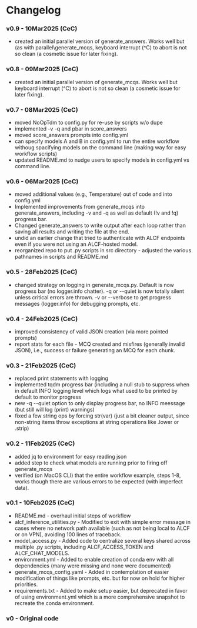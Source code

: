 # Changelog

### v0.9 - 10Mar2025 (CeC)
- created an initial parallel version of generate\_answers.  Works well but 
  (as with parallel\generate\_mcqs, keyboard 
  interrupt (^C) to abort is not so clean (a cosmetic issue for later fixing).

### v0.8 - 09Mar2025 (CeC)
- created an initial parallel version of generate\_mcqs.  Works well but keyboard 
  interrupt (^C) to abort is not so clean (a cosmetic issue for later fixing).

### v0.7 - 08Mar2025 (CeC)
- moved NoOpTdm to config.py for re-use by scripts w/o dupe
- implemented -v -q and pbar in score\_answers
- moved score\_answers prompts into config.yml
- can specify models A and B in config.yml to run the entire workflow withoug
  spacifying models on the command line (making way for easy workflow scripts)
- updated README.md to nudge users to specify models in config.yml vs 
  command line.

### v0.6 - 06Mar2025 (CeC)
- moved additional values (e.g., Temperature) out of code and into config.yml
- Implemented improvements from generate\_mcqs into generate\_answers, including
  -v and -q as well as default (!v and !q) progress bar.
- Changed generate\_answers to write output after each loop rather than saving all
  results and writing the file at the end.
- undid an earlier change that tried to authenticate with ALCF endpoints even if
  you were not using an ALCF-hosted model.
- reorganized repo to put .py scripts in src directory - adjusted the various
  pathnames in scripts and README.md

### v0.5 - 28Feb2025 (CeC)
- changed strategy on logging in generate\_mcqs.py.  Default is now progress bar
  (no logger.info chatter). -q or --quiet is now totally silent unless critical 
  errors are thrown.  -v or --verbose to get progress messages (logger.info) for
  debugging prompts, etc.

### v0.4 - 24Feb2025 (CeC)
- improved consistency of valid JSON creation (via more pointed prompts)
- report stats for each file - MCQ created and misfires (generally invalid
  JSON), i.e., success or failure generating an MCQ for each chunk.

### v0.3 - 21Feb2025 (CeC)
- replaced print statements with logging
- implemented tqdm progress bar (including a null stub to suppress when in default
  INFO logging level which logs what used to be printed by default to monitor progress
- new -q --quiet option to only display progress bar, no INFO meessage (but still will
  log (print) warnings)
- fixed a few string ops by forcing str(var) (just a bit cleaner output, since
  non-string items throw exceptions at string operations like .lower or .strip)

### v0.2 - 11Feb2025 (CeC)
- added jq to environment for easy reading json
- added step to check what models are running prior to firing off generate\_mcqs
- verified (on MacOS CLI) that the entire workflow example, steps 1-8, works
  though there are various errors to be expected (with imperfect data).

### v0.1 - 10Feb2025 (CeC)
- README.md - overhaul initial steps of workflow
- alcf\_inference\_utilities.py - Modified to exit with simple error message in cases where
  no network path available (such as not being local to ALCF or on VPN), avoiding
  100 lines of traceback.
- model\_access.py - Added code to centralize several keys shared across multiple .py scripts,
  including ALCF\_ACCESS\_TOKEN and ALCF\_CHAT\_MODELS.
- environment.yml - Added to enable creation of conda env with all dependencies
  (many were missing and none were documented)
- generate\_mcqs\_config.yaml - Added in contemplation of easier modification of things like
  prompts, etc. but for now on hold for higher priorities.
- requirements.txt - Added to make setup easier, but deprecated in favor of using environment.yml
  which is a more comprehensive snapshot to recreate the conda environment.

### v0 - Original code
